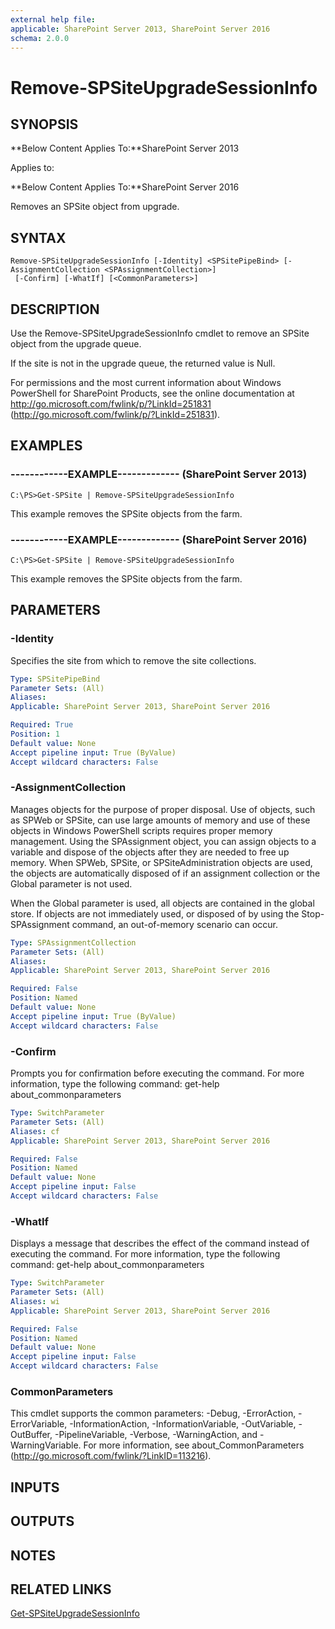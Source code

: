 ```yaml
---
external help file: 
applicable: SharePoint Server 2013, SharePoint Server 2016
schema: 2.0.0
---
```


# Remove-SPSiteUpgradeSessionInfo

## SYNOPSIS
**Below Content Applies To:**SharePoint Server 2013

Applies to:

**Below Content Applies To:**SharePoint Server 2016

Removes an SPSite object from upgrade.



## SYNTAX

```
Remove-SPSiteUpgradeSessionInfo [-Identity] <SPSitePipeBind> [-AssignmentCollection <SPAssignmentCollection>]
 [-Confirm] [-WhatIf] [<CommonParameters>]
```

## DESCRIPTION
Use the Remove-SPSiteUpgradeSessionInfo cmdlet to remove an SPSite object from the upgrade queue.

If the site is not in the upgrade queue, the returned value is Null.

For permissions and the most current information about Windows PowerShell for SharePoint Products, see the online documentation at http://go.microsoft.com/fwlink/p/?LinkId=251831 (http://go.microsoft.com/fwlink/p/?LinkId=251831).

## EXAMPLES

### ------------EXAMPLE------------- (SharePoint Server 2013)
```
C:\PS>Get-SPSite | Remove-SPSiteUpgradeSessionInfo
```

This example removes the SPSite objects from the farm.

### ------------EXAMPLE------------- (SharePoint Server 2016)
```
C:\PS>Get-SPSite | Remove-SPSiteUpgradeSessionInfo
```

This example removes the SPSite objects from the farm.

## PARAMETERS

### -Identity
Specifies the site from which to remove the site collections.

```yaml
Type: SPSitePipeBind
Parameter Sets: (All)
Aliases: 
Applicable: SharePoint Server 2013, SharePoint Server 2016

Required: True
Position: 1
Default value: None
Accept pipeline input: True (ByValue)
Accept wildcard characters: False
```

### -AssignmentCollection
Manages objects for the purpose of proper disposal.
Use of objects, such as SPWeb or SPSite, can use large amounts of memory and use of these objects in Windows PowerShell scripts requires proper memory management.
Using the SPAssignment object, you can assign objects to a variable and dispose of the objects after they are needed to free up memory.
When SPWeb, SPSite, or SPSiteAdministration objects are used, the objects are automatically disposed of if an assignment collection or the Global parameter is not used.

When the Global parameter is used, all objects are contained in the global store.
If objects are not immediately used, or disposed of by using the Stop-SPAssignment command, an out-of-memory scenario can occur.

```yaml
Type: SPAssignmentCollection
Parameter Sets: (All)
Aliases: 
Applicable: SharePoint Server 2013, SharePoint Server 2016

Required: False
Position: Named
Default value: None
Accept pipeline input: True (ByValue)
Accept wildcard characters: False
```

### -Confirm
Prompts you for confirmation before executing the command.
For more information, type the following command: get-help about_commonparameters

```yaml
Type: SwitchParameter
Parameter Sets: (All)
Aliases: cf
Applicable: SharePoint Server 2013, SharePoint Server 2016

Required: False
Position: Named
Default value: None
Accept pipeline input: False
Accept wildcard characters: False
```

### -WhatIf
Displays a message that describes the effect of the command instead of executing the command.
For more information, type the following command: get-help about_commonparameters

```yaml
Type: SwitchParameter
Parameter Sets: (All)
Aliases: wi
Applicable: SharePoint Server 2013, SharePoint Server 2016

Required: False
Position: Named
Default value: None
Accept pipeline input: False
Accept wildcard characters: False
```

### CommonParameters
This cmdlet supports the common parameters: -Debug, -ErrorAction, -ErrorVariable, -InformationAction, -InformationVariable, -OutVariable, -OutBuffer, -PipelineVariable, -Verbose, -WarningAction, and -WarningVariable. For more information, see about_CommonParameters (http://go.microsoft.com/fwlink/?LinkID=113216).

## INPUTS

## OUTPUTS

## NOTES

## RELATED LINKS

[Get-SPSiteUpgradeSessionInfo]()


